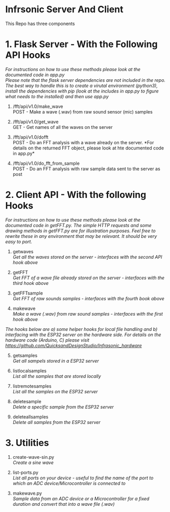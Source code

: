 # Infrsonic Server And Client

This Repo has three components

# 1. Flask Server - With the Following API Hooks

_For instructions on how to use these methods please look at the documented code in app.py_  
_Please note that the flask server dependencies are not included in the repo. The best way to handle this is to create a virutal environment (python3), install the dependencies with pip (look at the includes in app.py to figure what needs to the installed) and then use app.py_

1. /fft/api/v1.0/make_wave  
   POST - Make a wave (.wav) from raw sound sensor (mic) samples

2. /fft/api/v1.0/get_wave  
   GET - Get names of all the waves on the server

3. /fft/api/v1.0/dofft  
   POST - Do an FFT analysis with a wave already on the server.
   \*For details on the returned FFT object, please look at hte documented code in app.py\*

4. /fft/api/v1.0/do_fft_from_sample  
   POST - Do an FFT analysis with raw sample data sent to the server as post

# 2. Client API - With the following Hooks

_For instructions on how to use these methods please look at the documented code in getFFT.py. The simple HTTP requests and some drawing methods in getFFT.py are for illustration purposes. Feel free to rewrite these in any environment that may be relevant. It should be very easy to port._

1. getwaves  
   _Get all the waves stored on the server - interfaces with the second API hook above_

2. getFFT  
   _Get FFT of a wave file already stored on the server - interfaces with the third hook above_

3. getFFTsample  
   _Get FFT of raw sounds samples - interfaces with the fourth book above_

4. makewave  
   _Make a wave (.wav) from raw sound samples - interfaces with the first hook above_

_The hooks below are a) some helper hooks for local file handling and b) interfacing with the ESP32 server on the hardware side. For details on the hardware code (Arduino, C) please visit https://github.com/QuicksandDesignStudio/Infrasonic_hardware_

5. getsamples  
   _Get all sampels stored in a ESP32 server_

6. listlocalsamples  
   _List all the samples that are stored locally_

7. listremotesamples  
   _List all the samples on the ESP32 server_

8. deletesample  
   _Delete a specific sample from the ESP32 server_

9. deleteallsamples  
   _Delete all samples from the ESP32 server_

# 3. Utilities

1. create-wave-sin.py  
   _Create a sine wave_

2. list-ports.py  
   _List all ports on your device - useful to find the name of the port to which an ADC device/Microcontroller is connected to_

3. makewave.py  
   _Sample data from an ADC device or a Microcontroller for a fixed duration and convert that into a wave file (.wav)_
